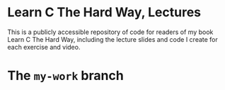 Learn C The Hard Way, Lectures
==============================

This is a publicly accessible repository of code for readers of my book Learn C The Hard Way, including the lecture slides and code I create for each exercise and video.

# The `my-work` branch

